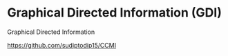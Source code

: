 # Graphical Directed Information (GDI)
Graphical Directed Information

https://github.com/sudiptodip15/CCMI
